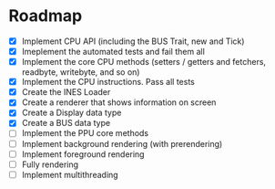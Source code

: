 # Roadmap

- [X] Implement CPU API (including the BUS Trait, new and Tick)
- [X] Imeplement the automated tests and fail them all
- [X] Implement the core CPU methods (setters / getters and fetchers, readbyte, writebyte, and so on)
- [X] Implement the CPU instructions. Pass all tests
- [X] Create the INES Loader
- [X] Create a renderer that shows information on screen
- [X] Create a Display data type
- [X] Create a BUS data type
- [ ] Implement the PPU core methods
- [ ] Implement background rendering (with prerendering)
- [ ] Implement foreground rendering
- [ ] Fully rendering
- [ ] Implement multithreading
